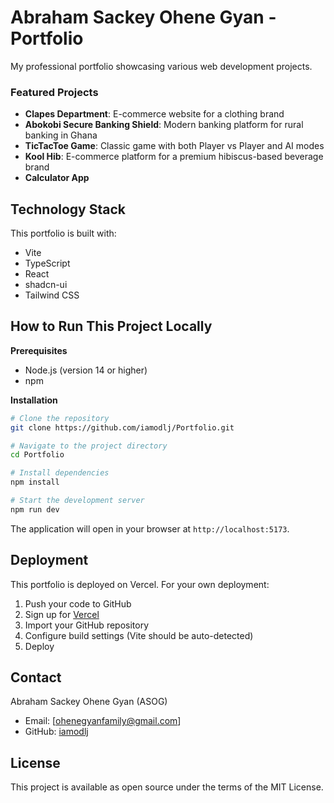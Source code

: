 # Abraham Sackey Ohene Gyan - Portfolio

My professional portfolio showcasing various web development projects.

### Featured Projects
- **Clapes Department**: E-commerce website for a clothing brand
- **Abokobi Secure Banking Shield**: Modern banking platform for rural banking in Ghana
- **TicTacToe Game**: Classic game with both Player vs Player and AI modes
- **Kool Hib**: E-commerce platform for a premium hibiscus-based beverage brand
- **Calculator App**

## Technology Stack

This portfolio is built with:
- Vite
- TypeScript
- React
- shadcn-ui
- Tailwind CSS

## How to Run This Project Locally

**Prerequisites**
- Node.js (version 14 or higher)
- npm

**Installation**

```sh
# Clone the repository
git clone https://github.com/iamodlj/Portfolio.git

# Navigate to the project directory
cd Portfolio

# Install dependencies
npm install

# Start the development server
npm run dev
```

The application will open in your browser at `http://localhost:5173`.

## Deployment

This portfolio is deployed on Vercel. For your own deployment:

1. Push your code to GitHub
2. Sign up for [Vercel](https://vercel.com)
3. Import your GitHub repository
4. Configure build settings (Vite should be auto-detected)
5. Deploy

## Contact

Abraham Sackey Ohene Gyan (ASOG)
- Email: [ohenegyanfamily@gmail.com]
- GitHub: [iamodlj](https://github.com/iamodlj)

## License

This project is available as open source under the terms of the MIT License. 